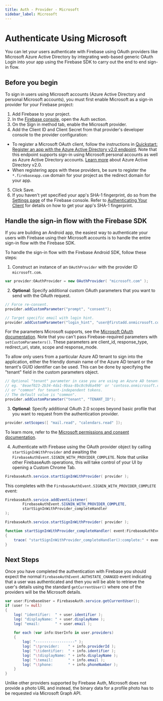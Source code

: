```yaml
---
title: Auth - Provider - Microsoft
sidebar_label: Microsoft
---
```


# Authenticate Using Microsoft

You can let your users authenticate with Firebase using OAuth providers like Microsoft Azure Active Directory by integrating web-based generic OAuth Login into your app using the Firebase SDK to carry out the end to end sign-in flow.



## Before you begin

To sign in users using Microsoft accounts (Azure Active Directory and personal Microsoft accounts), you must first enable Microsoft as a sign-in provider for your Firebase project:

1. Add Firebase to your project.
2. In the [Firebase console](https://console.firebase.google.com/), open the Auth section.
3. On the Sign in method tab, enable the Microsoft provider.
4. Add the Client ID and Client Secret from that provider's developer console to the provider configuration:
  - To register a Microsoft OAuth client, follow the instructions in [Quickstart: Register an app with the Azure Active Directory v2.0 endpoint](https://docs.microsoft.com/en-us/azure/active-directory/develop/quickstart-v2-register-an-app). Note that this endpoint supports sign-in using Microsoft personal accounts as well as Azure Active Directory accounts. [Learn more](https://docs.microsoft.com/en-us/azure/active-directory/develop/v2-overview) about Azure Active Directory v2.0.
  - When registering apps with these providers, be sure to register the `*.firebaseapp.com` domain for your project as the redirect domain for your app.
5. Click Save.
6. If you haven't yet specified your app's SHA-1 fingerprint, do so from the [Settings page](https://console.firebase.google.com/project/_/settings/general/) of the Firebase console. Refer to [Authenticating Your Client](https://developers.google.com/android/guides/client-auth) for details on how to get your app's SHA-1 fingerprint.





## Handle the sign-in flow with the Firebase SDK

If you are building an Android app, the easiest way to authenticate your users with Firebase using their Microsoft accounts is to handle the entire sign-in flow with the Firebase SDK.

To handle the sign-in flow with the Firebase Android SDK, follow these steps:

1. Construct an instance of an `OAuthProvider` with the provider ID `microsoft.com`.

```actionscript
var provider:OAuthProvider = new OAuthProvider( "microsoft.com" );
```


2. **Optional**: Specify additional custom OAuth parameters that you want to send with the OAuth request.

```actionscript
// Force re-consent.
provider.addCustomParameter("prompt", "consent");

// Target specific email with login hint.
provider.addCustomParameter("login_hint", "user@firstadd.onmicrosoft.com");
```

For the parameters Microsoft supports, see the [Microsoft OAuth documentation](https://docs.microsoft.com/en-us/azure/active-directory/develop/v1-protocols-oauth-code). Note that you can't pass Firebase-required parameters with `setCustomParameters()`. These parameters are client_id, response_type, redirect_uri, state, scope and response_mode.

To allow only users from a particular Azure AD tenant to sign into the application, either the friendly domain name of the Azure AD tenant or the tenant's GUID identifier can be used. This can be done by specifying the "tenant" field in the custom parameters object.

```actionscript
// Optional "tenant" parameter in case you are using an Azure AD tenant.
// eg. '8eaef023-2b34-4da1-9baa-8bc8c9d6a490' or 'contoso.onmicrosoft.com'
// or "common" for tenant-independent tokens.
// The default value is "common".
provider.addCustomParameter("tenant", "TENANT_ID");
```

3. **Optional**: Specify additional OAuth 2.0 scopes beyond basic profile that you want to request from the authentication provider.

```actionscript
provider.setScopes([ "mail.read", "calendars.read" ]);
```

To learn more, refer to the [Microsoft permissions and consent documentation](https://docs.microsoft.com/en-us/azure/active-directory/develop/v2-permissions-and-consent).


4. Authenticate with Firebase using the OAuth provider object by calling `startSignInWithProvider` and awaiting the `FirebaseAuthEvent.SIGNIN_WITH_PROVIDER_COMPLETE`. Note that unlike other FirebaseAuth operations, this will take control of your UI by opening a Custom Chrome Tab. 



```actionscript
FirebaseAuth.service.startSignInWithProvider( provider );
```

This completes with the `FirebaseAuthEvent.SIGNIN_WITH_PROVIDER_COMPLETE` event:


```actionscript
FirebaseAuth.service.addEventListener(
        FirebaseAuthEvent.SIGNIN_WITH_PROVIDER_COMPLETE,
        startSignInWithProvider_completeHandler
);

FirebaseAuth.service.startSignInWithProvider( provider );

function startSignInWithProvider_completeHandler( event:FirebaseAuthEvent ):void
{
    trace( "startSignInWithProvider_completeHandler():complete:" + event.success );
}
```



## Next Steps

Once you have completed the authentication with Firebase you should expect the normal `FirebaseAuthEvent.AUTHSTATE_CHANGED` event indicating that a user was authenticated and then you will be able to retrieve the user's details using the standard `getCurrentUser()` where one of the providers will be the Microsoft details.

```actionscript
var user:FirebaseUser = FirebaseAuth.service.getCurrentUser();
if (user != null)
{
    log( "identifier:  " + user.identifier );
    log( "displayName: " + user.displayName );
    log( "email:       " + user.email );
    
    for each (var info:UserInfo in user.providers)
    {
        log( "------------------" );
        log( "\tprovider:    " + info.providerId );
        log( "\tidentifier:  " + info.identifier );
        log( "\tdisplayName: " + info.displayName );
        log( "\temail:       " + info.email );
        log( "\tphone:       " + info.phoneNumber );
    }
}
```

Unlike other providers supported by Firebase Auth, Microsoft does not provide a photo URL and instead, the binary data for a profile photo has to be requested via Microsoft Graph API.






